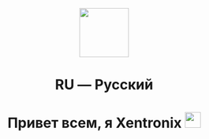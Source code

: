  <!--                         РУССКАЯ ВЕРСИЯ                         -->
<div id="header" align="center">
  <img src="https://media.giphy.com/media/M9gbBd9nbDrOTu1Mqx/giphy.gif" width="100"/>
</div>

<h1 align="center">RU — Русский
<h1 align="center">Привет всем, я Xentronix
<img src="https://github.com/blackcater/blackcater/raw/main/images/Hi.gif" height="32"/></h1>

<!---
XentronixHub/XentronixHub is a ✨ special ✨ repository because its `README.md` (this file) appears on your GitHub profile.
You can click the Preview link to take a look at your changes.
--->
